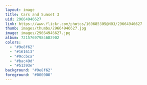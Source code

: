 ```yaml
---
layout: image
title: Cars and Sunset 3
uid: 29664946627
link: https://www.flickr.com/photos/160685305@N03/29664946627
thumb: images/thumbs/29664946627.jpg
image: images/29664946627.jpg
album: 72157697984682902
colors: 
  - "#9e8f62"
  - "#161613"
  - "#9ccbca"
  - "#bac49d"
  - "#51393e"
background: "#9e8f62"
foreground: "#000000"
---
```


